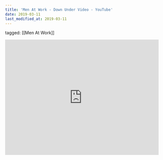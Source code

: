```yaml
---
title: 'Men At Work - Down Under Video - YouTube'
date: 2019-03-11
last_modified_at: 2019-03-11
---
```

tagged: [[Men At Work]]
<iframe allow="accelerometer; autoplay; clipboard-write; encrypted-media; gyroscope; picture-in-picture" allowfullscreen="" frameborder="0" height="375" id="youtube_iframe" src="https://www.youtube.com/embed/XfR9iY5y94s?feature=oembed&amp;enablejsapi=1&amp;origin=https://safe.txmblr.com&amp;wmode=opaque" width="500"></iframe>